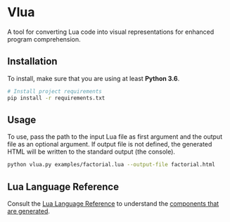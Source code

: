 # Vlua

A tool for converting Lua code into visual representations for enhanced program comprehension.

## Installation

To install, make sure that you are using at least **Python 3.6**.

```bash
# Install project requirements
pip install -r requirements.txt
```

## Usage

To use, pass the path to the input Lua file as first argument and the output file as an optional argument. If output file is not defined, the generated HTML will be written to the standard output (the console).

```bash
python vlua.py examples/factorial.lua --output-file factorial.html
```

## Lua Language Reference
Consult the [Lua Language Reference](https://www.lua.org/manual/5.4/manual.html#3) to understand the [components that are generated](vlua/generator/html_generator.py).

